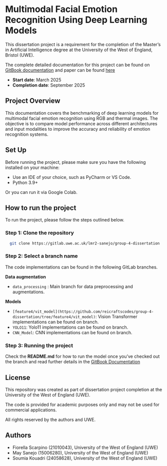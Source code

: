 
# Multimodal Facial Emotion Recognition Using Deep Learning Models
This dissertation project is a requirement for the completion of the Master’s in Artificial Intelligence degree at the University of the West of England, Bristol (UWE).

The complete detailed documentation for this project can be found on [GitBook documentation](https://university-of-the-west-england.gitbook.io/university-of-the-west-england-docs) and paper can be found [here](https://uwe-dissertation-paper.lovable.app/?utm_source=lovable-editor)

- **Start date**: March 2025
- **Completion date**: September 2025

## Project Overview
This documentation covers the benchmarking of deep learning models for multimodal facial emotion recognition using RGB and thermal images. The objective is to compare model performance across different architectures and input modalities to improve the accuracy and reliability of emotion recognition systems.

## Set Up
Before running the project, please make sure you have the following installed on your machine:
- Use an IDE of your choice, such as PyCharm or VS Code.
- Python 3.9+

Or you can run it via Google Colab.

##  How to run the project
To run the project, please follow the steps outlined below.

### Step 1: Clone the repository
```bash
  git clone https://gitlab.uwe.ac.uk/lmr2-sanejo/group-4-dissertation
```

### Step 2: Select a branch name
The code implementations can be found in the following GitLab branches.

**Data augmentation**
- ```data_processing``` : Main branch for data preprocessing and augmentations.

**Models**
- ```[feature4/vit_model](https://github.com/reicraftscodes/group-4-dissertation/tree/feature4/vit_model)```: Vision Transformer implementations can be found on branch.
- ```YOLO11```: Yolo11 implementations can be found on branch.
- ```CNN_Model```: CNN implementations can be found on branch.

### Step 3: Running the project
Check the **README.md** for how to run the model once you’ve checked out the branch and read further details in the [GitBook Documentation](https://university-of-the-west-england.gitbook.io/university-of-the-west-england-docs)


## License
This repository was created as part of dissertation project completion at the University of the West of England (UWE).

The code is provided for academic purposes only and may not be used for commercial applications. 

All rights reserved by the authors and UWE.

## Authors
- Fiorella Scarpino (21010043), University of the West of England (UWE)
- May Sanejo (15006280), University of the West of England (UWE)
- Soumia Kouadri (24058628), University of the West of England (UWE)
